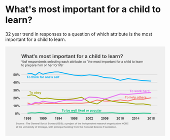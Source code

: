 What's most important for a child to learn?
================

32 year trend in responses to a question of which attribute is the most important for a child to learn.

<img src="Most_Important.png" alt="no cap" width="800" />
